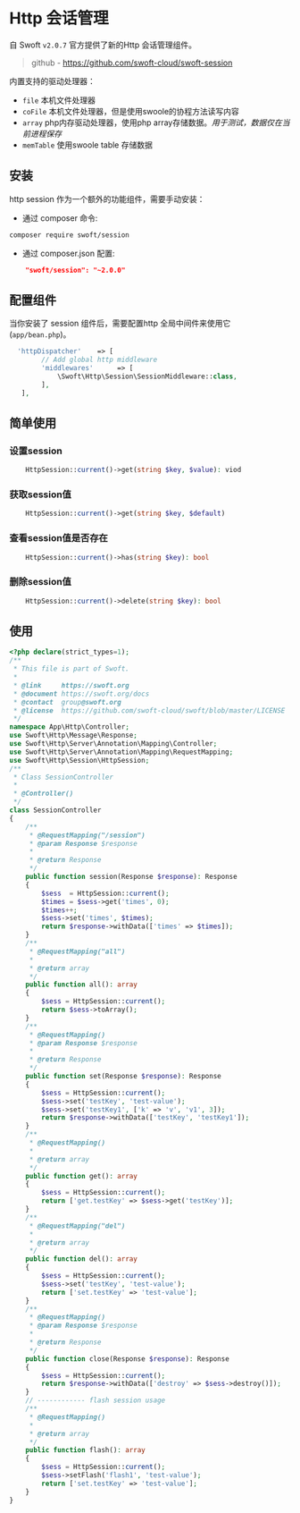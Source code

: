 # Http 会话管理

自 Swoft `v2.0.7` 官方提供了新的Http 会话管理组件。

> github - https://github.com/swoft-cloud/swoft-session

内置支持的驱动处理器：

- `file` 本机文件处理器
- `coFile` 本机文件处理器，但是使用swoole的协程方法读写内容
- `array` php内存驱动处理器，使用php array存储数据。_用于测试，数据仅在当前进程保存_
- `memTable` 使用swoole table 存储数据

## 安装

http session 作为一个额外的功能组件，需要手动安装：

- 通过 composer 命令:

```bash
composer require swoft/session
```

- 通过 composer.json 配置:

```json
    "swoft/session": "~2.0.0"
```

## 配置组件

当你安装了 session 组件后，需要配置http 全局中间件来使用它(`app/bean.php`)。

```php
  'httpDispatcher'    => [
        // Add global http middleware
        'middlewares'      => [
            \Swoft\Http\Session\SessionMiddleware::class,
        ],
   ],
```

## 简单使用

### 设置session
```php
    HttpSession::current()->get(string $key, $value): viod
```

### 获取session值
```php
    HttpSession::current()->get(string $key, $default)
```

### 查看session值是否存在
```php
    HttpSession::current()->has(string $key): bool
```

### 删除session值
```php
    HttpSession::current()->delete(string $key): bool
```

## 使用

```php
<?php declare(strict_types=1);
/**
 * This file is part of Swoft.
 *
 * @link     https://swoft.org
 * @document https://swoft.org/docs
 * @contact  group@swoft.org
 * @license  https://github.com/swoft-cloud/swoft/blob/master/LICENSE
 */
namespace App\Http\Controller;
use Swoft\Http\Message\Response;
use Swoft\Http\Server\Annotation\Mapping\Controller;
use Swoft\Http\Server\Annotation\Mapping\RequestMapping;
use Swoft\Http\Session\HttpSession;
/**
 * Class SessionController
 *
 * @Controller()
 */
class SessionController
{
    /**
     * @RequestMapping("/session")
     * @param Response $response
     *
     * @return Response
     */
    public function session(Response $response): Response
    {
        $sess  = HttpSession::current();
        $times = $sess->get('times', 0);
        $times++;
        $sess->set('times', $times);
        return $response->withData(['times' => $times]);
    }
    /**
     * @RequestMapping("all")
     *
     * @return array
     */
    public function all(): array
    {
        $sess = HttpSession::current();
        return $sess->toArray();
    }
    /**
     * @RequestMapping()
     * @param Response $response
     *
     * @return Response
     */
    public function set(Response $response): Response
    {
        $sess = HttpSession::current();
        $sess->set('testKey', 'test-value');
        $sess->set('testKey1', ['k' => 'v', 'v1', 3]);
        return $response->withData(['testKey', 'testKey1']);
    }
    /**
     * @RequestMapping()
     *
     * @return array
     */
    public function get(): array
    {
        $sess = HttpSession::current();
        return ['get.testKey' => $sess->get('testKey')];
    }
    /**
     * @RequestMapping("del")
     *
     * @return array
     */
    public function del(): array
    {
        $sess = HttpSession::current();
        $sess->set('testKey', 'test-value');
        return ['set.testKey' => 'test-value'];
    }
    /**
     * @RequestMapping()
     * @param Response $response
     *
     * @return Response
     */
    public function close(Response $response): Response
    {
        $sess = HttpSession::current();
        return $response->withData(['destroy' => $sess->destroy()]);
    }
    // ------------ flash session usage
    /**
     * @RequestMapping()
     *
     * @return array
     */
    public function flash(): array
    {
        $sess = HttpSession::current();
        $sess->setFlash('flash1', 'test-value');
        return ['set.testKey' => 'test-value'];
    }
}
```

